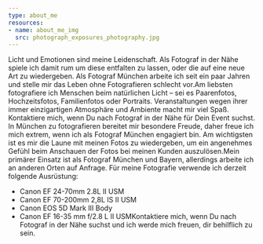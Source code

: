 ```yaml
---
type: about_me
resources: 
- name: about_me_img
  src: photograph_exposures_photography.jpg
---
```

Licht und Emotionen sind meine Leidenschaft. Als Fotograf in der Nähe spiele ich damit rum um diese
entfalten zu lassen, oder die auf eine neue Art zu wiedergeben. Als Fotograf München arbeite ich
seit ein paar Jahren und stelle mir das Leben ohne Fotografieren schlecht vor.Am liebsten
fotografiere ich Menschen beim natürlichen Licht – sei es Paarenfotos, Hochzeitsfotos, Familienfotos
oder Portraits. Veranstaltungen wegen ihrer immer einzigartigen Atmosphäre und Ambiente macht mir
viel Spaß. Kontaktiere mich, wenn Du nach Fotograf in der Nähe für Dein Event suchst. In München zu
fotografieren bereitet mir besondere Freude, daher freue ich mich extrem, wenn ich als Fotograf
München engagiert bin. Am wichtigsten ist es mir die Laune mit meinen Fotos zu wiedergeben, um ein
angenehmes Gefühl beim Anschauen der Fotos bei meinen Kunden auszulösen.Mein primärer Einsatz ist
als Fotograf München und Bayern, allerdings arbeite ich an anderen Orten auf Anfrage. Für meine
Fotografie verwende ich derzeit folgende Ausrüstung:

- Canon EF 24-70mm 2.8L II USM
- Canon EF 70-200mm 2,8L IS II USM
- Canon EOS 5D Mark III Body
- Canon EF 16-35 mm f/2.8 L II USMKontaktiere mich, wenn Du nach Fotograf in der Nähe suchst und ich werde mich freuen, dir behilflich zu sein.


